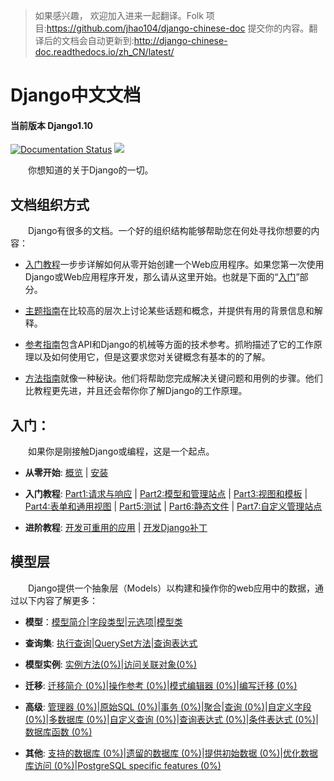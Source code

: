 >如果感兴趣， 欢迎加入进来一起翻译。Folk 项目:https://github.com/jhao104/django-chinese-doc 提交你的内容。翻译后的文档会自动更新到:http://django-chinese-doc.readthedocs.io/zh_CN/latest/

# Django中文文档
#### 当前版本 Django1.10
[![Documentation Status](https://readthedocs.org/projects/django-chinese-doc/badge/?version=latest)](http://django-chinese-doc.readthedocs.io/zh_CN/latest/?badge=latest)
[![](https://img.shields.io/badge/Powered%20by-@j_hao104-blue.svg)](http://www.spiderpy.cn/blog/)

　　你想知道的关于Django的一切。

## 文档组织方式

　　Django有很多的文档。一个好的组织结构能够帮助您在何处寻找你想要的内容：

* [入门教程](http://django-chinese-doc.readthedocs.io/zh_CN/latest/intro/index.html)一步步详解如何从零开始创建一个Web应用程序。如果您第一次使用Django或Web应用程序开发，那么请从这里开始。也就是下面的“[入门](#入门)”部分。

* [主题指南](http://django-chinese-doc.readthedocs.io/zh_CN/latest/topics/index.html)在比较高的层次上讨论某些话题和概念，并提供有用的背景信息和解释。

* [参考指南](http://django-chinese-doc.readthedocs.io/zh_CN/latest/ref/index.html)包含API和Django的机械等方面的技术参考。抓哟描述了它的工作原理以及如何使用它，但是这要求您对关键概念有基本的的了解。

* [方法指南](http://django-chinese-doc.readthedocs.io/zh_CN/latest/howto/index.html)就像一种秘诀。他们将帮助您完成解决关键问题和用例的步骤。他们比教程更先进，并且还会帮你你了解Django的工作原理。

## <span id = "first_steps">入门：</span>

　　如果你是刚接触Django或编程，这是一个起点。

* **从零开始**: [概览](http://django-chinese-doc.readthedocs.io/zh_CN/latest/intro/overview.html) | [安装](http://django-chinese-doc.readthedocs.io/zh_CN/latest/intro/install.html)

* **入门教程**: [Part1:请求与响应](http://django-chinese-doc.readthedocs.io/zh_CN/latest/intro/tutorial01.html) | [Part2:模型和管理站点](http://django-chinese-doc.readthedocs.io/zh_CN/latest/intro/tutorial02.html) | [Part3:视图和模板](http://django-chinese-doc.readthedocs.io/zh_CN/latest/intro/tutorial03.html) | [Part4:表单和通用视图](http://django-chinese-doc.readthedocs.io/zh_CN/latest/intro/tutorial04.html) | [Part5:测试](http://django-chinese-doc.readthedocs.io/zh_CN/latest/intro/tutorial05.html) | [Part6:静态文件](http://django-chinese-doc.readthedocs.io/zh_CN/latest/intro/tutorial06.html) | [Part7:自定义管理站点](http://django-chinese-doc.readthedocs.io/zh_CN/latest/intro/tutorial07.html)

* **进阶教程**: [开发可重用的应用](http://django-chinese-doc.readthedocs.io/zh_CN/latest/intro/reusable-apps.html) | [开发Django补丁](http://django-chinese-doc.readthedocs.io/zh_CN/latest/intro/contributing.html)

## 模型层

　　Django提供一个抽象层（Models）以构建和操作你的web应用中的数据，通过以下内容了解更多：

* **模型**：[模型简介](http://django-chinese-doc.readthedocs.io/zh_CN/latest/topics/db/models.html)|[字段类型](http://django-chinese-doc.readthedocs.io/zh_CN/latest/ref/models/fields.html)|[元选项](http://django-chinese-doc.readthedocs.io/zh_CN/latest/ref/models/options.html)|[模型类](http://django-chinese-doc.readthedocs.io/zh_CN/latest/ref/models/class.html)

* **查询集**: [执行查询](http://django-chinese-doc.readthedocs.io/zh_CN/latest/topics/db/queries.html)|[QuerySet方法](http://django-chinese-doc.readthedocs.io/zh_CN/latest/ref/models/querysets.html)|[查询表达式](https://django-chinese-doc.readthedocs.io/zh_CN/latest/ref/models/lookups.html)

* **模型实例**: [实例方法(0%)](https://docs.djangoproject.com/en/1.11/ref/models/instances/)|[访问关联对象(0%)](http://python.usyiyi.cn/documents/django_182/ref/models/relations.html)
 
* **迁移**: [迁移简介 (0%)](https://docs.djangoproject.com/en/1.10/topics/migrations/)|[操作参考 (0%)](https://docs.djangoproject.com/en/1.10/ref/migration-operations/)|[模式编辑器 (0%)](https://docs.djangoproject.com/en/1.10/ref/schema-editor/)|[编写迁移 (0%)](https://docs.djangoproject.com/en/1.10/howto/writing-migrations/)

* **高级**: [管理器 (0%)](https://docs.djangoproject.com/en/1.10/topics/db/managers/)|[原始SQL (0%)](https://docs.djangoproject.com/en/1.10/topics/db/sql/)|[事务 (0%)](https://docs.djangoproject.com/en/1.10/topics/db/transactions/)|[聚合](http://django-chinese-doc.readthedocs.io/zh_CN/latest/topics/db/aggregation.html)|[查询 (0%)](https://docs.djangoproject.com/en/1.10/topics/db/search/)|[自定义字段 (0%)](https://docs.djangoproject.com/en/1.10/howto/custom-model-fields/)|[多数据库 (0%)](https://docs.djangoproject.com/en/1.10/topics/db/multi-db/)|[自定义查询 (0%)](https://docs.djangoproject.com/en/1.10/howto/custom-lookups/)|[查询表达式 (0%)](https://docs.djangoproject.com/en/1.10/ref/models/expressions/)|[条件表达式 (0%)](https://docs.djangoproject.com/en/1.10/ref/models/conditional-expressions/)|[数据库函数 (0%)](https://docs.djangoproject.com/en/1.10/ref/models/conditional-expressions/)

* **其他**: [支持的数据库 (0%)](https://docs.djangoproject.com/en/1.10/ref/databases/)|[遗留的数据库 (0%)](https://docs.djangoproject.com/en/1.10/howto/legacy-databases/)|[提供初始数据 (0%)](https://docs.djangoproject.com/en/1.10/howto/initial-data/)|[优化数据库访问 (0%)](https://docs.djangoproject.com/en/1.10/topics/db/optimization/)|[PostgreSQL specific features (0%)](https://docs.djangoproject.com/en/1.10/ref/contrib/postgres/)
